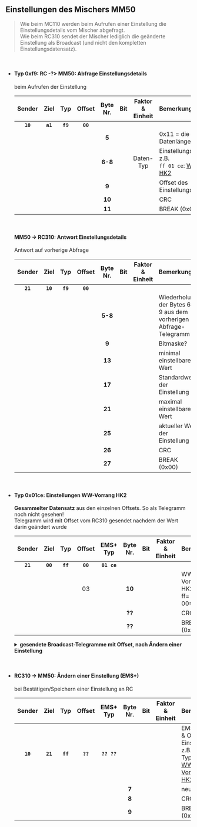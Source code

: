 ## Einstellungen des Mischers MM50

> Wie beim MC110 werden beim Aufrufen einer Einstellung die Einstellungsdetails vom Mischer abgefragt.<br>
> Wie beim RC310 sendet der Mischer lediglich die geänderte Einstellung als Broadcast (und nicht den kompletten Einstellungsdatensatz).

<br>

- #### Typ 0xf9: RC -?> MM50: Abfrage Einstellungsdetails
  beim Aufrufen der Einstellung

  | Sender |  Ziel  |  Typ   | Offset | Byte Nr. | Bit |Faktor & Einheit|Bemerkung
  |:------:|:------:|:------:|:------:|:--------:|:---:|:--------------:|:--------
  |**`10`**|**`a1`**|**`f9`**|**`00`**|          |     |                |
  |        |        |        |        | **5**    |     |                |0x11 = die gewünsche Datenlänge
  |        |        |        |        | **6-8**  |     |     Daten-Typ  |Einstellungsdatensatz, z.B.<br>`ff 01 ce`: [WW-Vorrang HK2][01ce]
  |        |        |        |        | **9**    |     |                |Offset des Einstellungsdatensatzes
  |        |        |        |        | **10**   |     |                |CRC
  |        |        |        |        | **11**   |     |                |BREAK (0x00)

  <br>
  
  #### MM50 -> RC310: Antwort Einstellungsdetails
  Antwort auf vorherige Abfrage
   
  | Sender |  Ziel  |  Typ   | Offset | Byte Nr. | Bit |Faktor & Einheit|Bemerkung
  |:------:|:------:|:------:|:------:|:--------:|:---:|:--------------:|:--------
  |**`21`**|**`10`**|**`f9`**|**`00`**|          |     |                |
  |        |        |        |        | **5-8**  |     |                |Wiederholung der Bytes 6-9 aus dem vorherigen Abfrage-Telegramm
  |        |        |        |        | **9**    |     |                |Bitmaske?
  |        |        |        |        | **13**   |     |                |minimal einstellbarer Wert
  |        |        |        |        | **17**   |     |                |Standardwert der Einstellung
  |        |        |        |        | **21**   |     |                |maximal einstellbarer Wert
  |        |        |        |        | **25**   |     |                |aktueller Wert der Einstellung
  |        |        |        |        | **26**   |     |                |CRC
  |        |        |        |        | **27**   |     |                |BREAK (0x00)

<br>

- #### Typ 0x01ce: Einstellungen WW-Vorrang HK2
  [01ce]:#typ-0x01ce-einstellungen-ww-vorrang-hk2
  **Gesammelter Datensatz** aus den einzelnen Offsets. So als Telegramm noch nicht gesehen!<br>
  Telegramm wird mit Offset vom RC310 gesendet nachdem der Wert darin geändert wurde

  | Sender |  Ziel  |  Typ   | Offset | EMS+  Typ | Byte Nr. | Bit |Faktor & Einheit|Bemerkung
  |:------:|:------:|:------:|:------:|:---------:|:--------:|:---:|:--------------:|:--------
  |**`21`**|**`00`**|**`ff`**|**`00`**|**`01 ce`**|          |     |                |
  |        |        |        |     03 |           | **10**   |     |                |WW-Vorrang HK2<br>ff= Ja<br>00= Nein
  |        |        |        |        |           | **??**   |     |                |CRC
  |        |        |        |        |           | **??**   |     |                |BREAK (0x00)

  <details>
  <summary><b>gesendete Broadcast-Telegramme mit Offset, nach Ändern einer Einstellung</b></summary>

  | Sender |  Ziel  |  Typ   | Offset | EMS+  Typ |Bytes ges.|Bemerkung
  |:------:|:------:|:------:|:------:|:---------:|:--------:|:--------
  |  `21`  |  `00`  |  `ff`  |**`03`**|  `01 ce`  |  9       |Header + Offset 03 aus Datensatz + CRC + BREAK
  </details>

<br>

- #### RC310 -> MM50: Ändern einer Einstellung (EMS+)
  bei Bestätigen/Speichern einer Einstellung an RC
   
  | Sender |  Ziel  |  Typ   | Offset | EMS+  Typ | Byte Nr. | Bit |Faktor & Einheit|Bemerkung
  |:------:|:------:|:------:|:------:|:---------:|:--------:|:---:|:--------------:|:--------
  |**`10`**|**`21`**|**`ff`**|**`??`**|**`?? ??`**|          |     |                |EMS+ Typ & Offset = Einstellung, z.B.<br>Typ `01 ce`: [WW-Vorrang HK2][01ce]
  |        |        |        |        |           |  **7**   |     |                |neuer Wert
  |        |        |        |        |           |  **8**   |     |                |CRC
  |        |        |        |        |           |  **9**   |     |                |BREAK (0x00)

<br>
